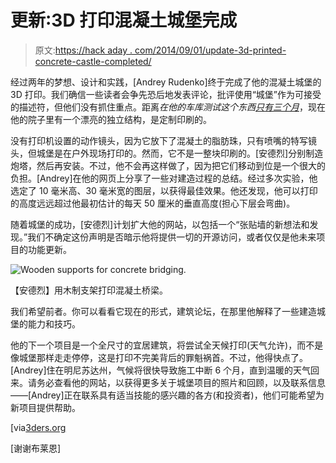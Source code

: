 # 更新:3D 打印混凝土城堡完成

> 原文:[https://hack aday . com/2014/09/01/update-3d-printed-concrete-castle-completed/](https://hackaday.com/2014/09/01/update-3d-printed-concrete-castle-completed/)

经过两年的梦想、设计和实践，[Andrey Rudenko]终于完成了他的混凝土城堡的 3D 打印。我们确信一些读者会争先恐后地发表评论，批评使用“城堡”作为可接受的描述符，但他们没有抓住重点。距离*在他的车库测试这个东西[只有三个月](http://hackaday.com/2014/05/29/man-builds-concrete-3d-printer-in-his-garage/)*，现在他的院子里有一个漂亮的独立结构，是定制印刷的。

没有打印机设置的动作镜头，因为它放下了混凝土的脂肪珠，只有喷嘴的特写镜头，但城堡是在户外现场打印的。然而，它不是一整块印刷的。[安德烈]分别制造炮塔，然后再安装。不过，他不会再这样做了，因为把它们移动到位是一个很大的负担。[Andrey]在他的网页上分享了一些对建造过程的总结。经过多次实验，他选定了 10 毫米高、30 毫米宽的图层，以获得最佳效果。他还发现，他可以打印的高度远远超过他最初估计的每天 50 厘米的垂直高度(担心下层会弯曲)。

随着城堡的成功，[安德烈]计划扩大他的网站，以包括一个“张贴墙的新想法和发现。”我们不确定这份声明是否暗示他将提供一切的开源访问，或者仅仅是他未来项目的功能更新。

![Wooden supports for concrete bridging.](../Images/ce855eb4779e3be8fb8e666a73610c0d.png)

【安德烈】用木制支架打印混凝土桥梁。

我们希望前者。你可以看看它现在的形式，建筑论坛，在那里他解释了一些建造城堡的能力和技巧。

他的下一个项目是一个全尺寸的宜居建筑，将尝试全天候打印(天气允许)，而不是像城堡那样走走停停，这是打印不完美背后的罪魁祸首。不过，他得快点了。[Andrey]住在明尼苏达州，气候将很快导致施工中断 6 个月，直到温暖的天气回来。请务必查看他的网站，以获得更多关于城堡项目的照片和回顾，以及联系信息——[Andrey]正在联系具有适当技能的感兴趣的各方(和投资者)，他们可能希望为新项目提供帮助。

[via[3ders.org](http://www.3ders.org/articles/20140826-minnesotan-world-first-3d-printed-concrete-castle-in-his-own-backyard.html)

[谢谢布莱恩]